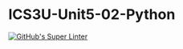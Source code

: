 # ICS3U-Unit5-02-Python

[![GitHub's Super Linter](https://github.com/Aleksandr-Ten/ICS3U-Unit5-02-Python/workflows/GitHub's%20Super%20Linter/badge.svg)](https://github.com/Aleksandr-Ten/ICS3U-Unit5-02-Python/actions)
